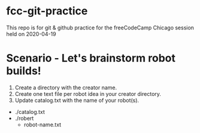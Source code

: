 # fcc-git-practice

This repo is for git &amp; github practice for the freeCodeCamp Chicago session held on 2020-04-19

# Scenario - Let's brainstorm robot builds!

1. Create a directory with the creator name.
2. Create one text file per robot idea in your creator directory.
3. Update catalog.txt with the name of your robot(s).

- ./catalog.txt
- ./robert
  - robot-name.txt
